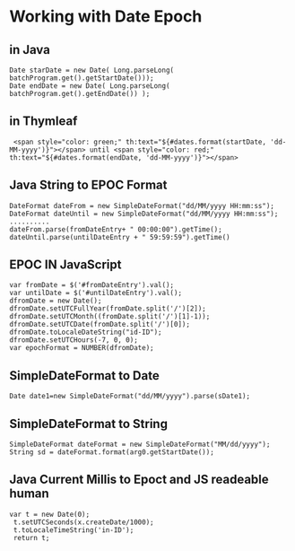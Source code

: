 # Working with Date Epoch

## in Java
```
Date starDate = new Date( Long.parseLong( batchProgram.get().getStartDate()));
Date endDate = new Date( Long.parseLong( batchProgram.get().getEndDate()) );
```

## in Thymleaf
```
 <span style="color: green;" th:text="${#dates.format(startDate, 'dd-MM-yyyy')}"></span> until <span style="color: red;" th:text="${#dates.format(endDate, 'dd-MM-yyyy')}"></span>
```

## Java String to EPOC Format
```
DateFormat dateFrom = new SimpleDateFormat("dd/MM/yyyy HH:mm:ss");
DateFormat dateUntil = new SimpleDateFormat("dd/MM/yyyy HH:mm:ss");
..........
dateFrom.parse(fromDateEntry+ " 00:00:00").getTime();
dateUntil.parse(untilDateEntry + " 59:59:59").getTime()
```

## EPOC IN JavaScript
```
var fromDate = $('#fromDateEntry').val();
var untilDate = $('#untilDateEntry').val();
dfromDate = new Date();
dfromDate.setUTCFullYear(fromDate.split('/')[2]);
dfromDate.setUTCMonth((fromDate.split('/')[1]-1));
dfromDate.setUTCDate(fromDate.split('/')[0]);
dfromDate.toLocaleDateString("id-ID");
dfromDate.setUTCHours(-7, 0, 0);
var epochFormat = NUMBER(dfromDate);
```

## SimpleDateFormat to Date
```
Date date1=new SimpleDateFormat("dd/MM/yyyy").parse(sDate1);
```

## SimpleDateFormat to String
```
SimpleDateFormat dateFormat = new SimpleDateFormat("MM/dd/yyyy");
String sd = dateFormat.format(arg0.getStartDate());
```

## Java Current Millis to Epoct and JS readeable human
```
var t = new Date(0);
 t.setUTCSeconds(x.createDate/1000);
 t.toLocaleTimeString('in-ID');
 return t;
```
